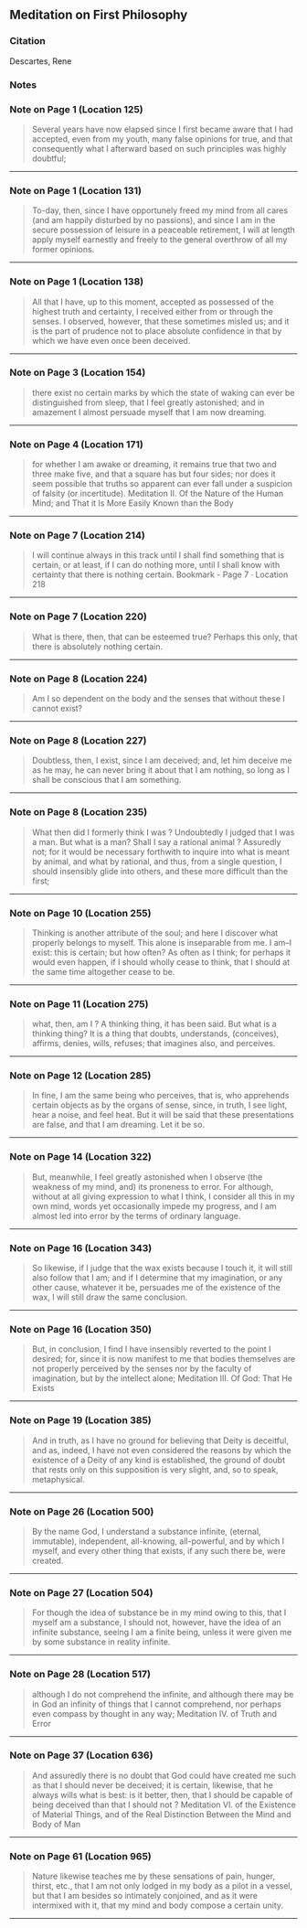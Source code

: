 ## Meditation on First Philosophy

### Citation
Descartes, Rene

### Notes

### Note on Page 1 (Location 125)
> Several years have now elapsed since I first became aware that I had accepted, even from my youth, many false opinions for true, and that consequently what I afterward based on such principles was highly doubtful;

---

### Note on Page 1 (Location 131)
> To-day, then, since I have opportunely freed my mind from all cares (and am happily disturbed by no passions), and since I am in the secure possession of leisure in a peaceable retirement, I will at length apply myself earnestly and freely to the general overthrow of all my former opinions.

---

### Note on Page 1 (Location 138)
> All that I have, up to this moment, accepted as possessed of the highest truth and certainty, I received either from or through the senses. I observed, however, that these sometimes misled us; and it is the part of prudence not to place absolute confidence in that by which we have even once been deceived.

---

### Note on Page 3 (Location 154)
> there exist no certain marks by which the state of waking can ever be distinguished from sleep, that I feel greatly astonished; and in amazement I almost persuade myself that I am now dreaming.

---

### Note on Page 4 (Location 171)
> for whether I am awake or dreaming, it remains true that two and three make five, and that a square has but four sides; nor does it seem possible that truths so apparent can ever fall under a suspicion of falsity (or incertitude). Meditation II. Of the Nature of the Human Mind; and That it Is More Easily Known than the Body

---

### Note on Page 7 (Location 214)
> I will continue always in this track until I shall find something that is certain, or at least, if I can do nothing more, until I shall know with certainty that there is nothing certain. Bookmark - Page 7 · Location 218

---

### Note on Page 7 (Location 220)
> What is there, then, that can be esteemed true? Perhaps this only, that there is absolutely nothing certain.

---

### Note on Page 8 (Location 224)
> Am I so dependent on the body and the senses that without these I cannot exist?

---

### Note on Page 8 (Location 227)
> Doubtless, then, I exist, since I am deceived; and, let him deceive me as he may, he can never bring it about that I am nothing, so long as I shall be conscious that I am something.

---

### Note on Page 8 (Location 235)
> What then did I formerly think I was ? Undoubtedly I judged that I was a man. But what is a man? Shall I say a rational animal ? Assuredly not; for it would be necessary forthwith to inquire into what is meant by animal, and what by rational, and thus, from a single question, I should insensibly glide into others, and these more difficult than the first;

---

### Note on Page 10 (Location 255)
> Thinking is another attribute of the soul; and here I discover what properly belongs to myself. This alone is inseparable from me. I am–I exist: this is certain; but how often? As often as I think; for perhaps it would even happen, if I should wholly cease to think, that I should at the same time altogether cease to be.

---

### Note on Page 11 (Location 275)
> what, then, am I ? A thinking thing, it has been said. But what is a thinking thing? It is a thing that doubts, understands, (conceives), affirms, denies, wills, refuses; that imagines also, and perceives.

---

### Note on Page 12 (Location 285)
> In fine, I am the same being who perceives, that is, who apprehends certain objects as by the organs of sense, since, in truth, I see light, hear a noise, and feel heat. But it will be said that these presentations are false, and that I am dreaming. Let it be so.

---

### Note on Page 14 (Location 322)
> But, meanwhile, I feel greatly astonished when I observe (the weakness of my mind, and) its proneness to error. For although, without at all giving expression to what I think, I consider all this in my own mind, words yet occasionally impede my progress, and I am almost led into error by the terms of ordinary language.

---

### Note on Page 16 (Location 343)
> So likewise, if I judge that the wax exists because I touch it, it will still also follow that I am; and if I determine that my imagination, or any other cause, whatever it be, persuades me of the existence of the wax, I will still draw the same conclusion.

---

### Note on Page 16 (Location 350)
> But, in conclusion, I find I have insensibly reverted to the point I desired; for, since it is now manifest to me that bodies themselves are not properly perceived by the senses nor by the faculty of imagination, but by the intellect alone; Meditation III. Of God: That He Exists

---

### Note on Page 19 (Location 385)
> And in truth, as I have no ground for believing that Deity is deceitful, and as, indeed, I have not even considered the reasons by which the existence of a Deity of any kind is established, the ground of doubt that rests only on this supposition is very slight, and, so to speak, metaphysical.

---

### Note on Page 26 (Location 500)
> By the name God, I understand a substance infinite, (eternal, immutable), independent, all-knowing, all-powerful, and by which I myself, and every other thing that exists, if any such there be, were created.

---

### Note on Page 27 (Location 504)
> For though the idea of substance be in my mind owing to this, that I myself am a substance, I should not, however, have the idea of an infinite substance, seeing I am a finite being, unless it were given me by some substance in reality infinite.

---

### Note on Page 28 (Location 517)
> although I do not comprehend the infinite, and although there may be in God an infinity of things that I cannot comprehend, nor perhaps even compass by thought in any way; Meditation IV. of Truth and Error

---

### Note on Page 37 (Location 636)
> And assuredly there is no doubt that God could have created me such as that I should never be deceived; it is certain, likewise, that he always wills what is best: is it better, then, that I should be capable of being deceived than that I should not ? Meditation VI. of the Existence of Material Things, and of the Real Distinction Between the Mind and Body of Man

---

### Note on Page 61 (Location 965)
> Nature likewise teaches me by these sensations of pain, hunger, thirst, etc., that I am not only lodged in my body as a pilot in a vessel, but that I am besides so intimately conjoined, and as it were intermixed with it, that my mind and body compose a certain unity.

---

